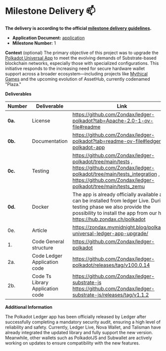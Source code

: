 # Milestone Delivery :mailbox:

**The delivery is according to the official [milestone delivery guidelines](https://github.com/w3f/Grants-Program/blob/master/docs/Support%20Docs/milestone-deliverables-guidelines.md).**  

* **Application Document:**  [application](https://github.com/w3f/Grants-Program/blob/master/applications/ledgerUpgrade.md) 
* **Milestone Number:** 1

**Context** (optional)
The primary objective of this project was to upgrade the [Polkadot Universal App](https://github.com/Zondax/ledger-polkadot)  to meet the evolving demands of Substrate-based blockchain networks, especially those with specialized configurations.
This initiative responds to the increasing need for secure hardware wallet support across a broader ecosystem—including projects like [Mythical Games](https://mythicalgames.com/) and the upcoming evolution of AssetHub, currently codenamed "Plaza."

**Deliverables**

| Number | Deliverable | Link | Notes |
| ------------- | ------------- | ------------- |------------- |
| **0a.**| License | https://github.com/Zondax/ledger-polkadot?tab=Apache-2.0-1-ov-file#readme |  | 
| **0b.**  | Documentation | https://github.com/Zondax/ledger-polkadot?tab=readme-ov-file#ledger-polkadot-app | | 
| **0c.** | Testing | https://github.com/Zondax/ledger-polkadot/tree/main/tests , https://github.com/Zondax/ledger-polkadot/tree/main/tests_integration , https://github.com/Zondax/ledger-polkadot/tree/main/tests_zemu
| **0d.** | Docker |The app is already officially available and can be installed from ledger Live. During testing phase we also provide the possibility to install the app from our hub https://hub.zondax.ch/polkadot
| 0e. | Article | https://zondax.mymidnight.blog/polkadot-universal-ledger-app-upgrade/ |  |
| 1. | Code General structure |  https://github.com/Zondax/ledger-polkadot | |
| 2a. | Code Ledger Application code |  https://github.com/Zondax/ledger-polkadot/releases/tag/v100.0.14 |  |
| 2b. | Code Ts Library Application code | https://github.com/Zondax/ledger-substrate-js  https://github.com/Zondax/ledger-substrate-js/releases/tag/v1.1.2 |  | 

**Additional Information**

The Polkadot Ledger app has been officially released by Ledger after successfully completing a mandatory security audit, ensuring a high level of reliability and safety. 
Currently, Ledger Live, Nova Wallet, and Talisman have already integrated the updated library and fully support the new version.
Meanwhile, other wallets such as PolkadotJS and Subwallet are actively working on updates to ensure compatibility with the new features.

